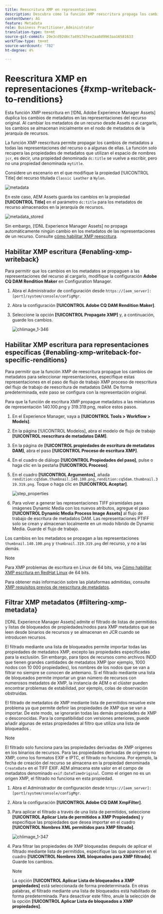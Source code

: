 ```yaml
---
title: Reescritura XMP en representaciones
description: Descubra cómo la función XMP reescritura propaga los cambios de metadatos de un recurso a todas las representaciones del recurso o a algunas de ellas.
contentOwner: AG
feature: Metadata
role: Business Practitioner,Administrator
translation-type: tm+mt
source-git-commit: 29e3cd92d6c7a4917d7ee2aa8d9963aa16581633
workflow-type: tm+mt
source-wordcount: '782'
ht-degree: 4%

---
```



# Reescritura XMP en representaciones {#xmp-writeback-to-renditions}

Esta función XMP reescritura en [!DNL Adobe Experience Manager Assets] duplica los cambios de metadatos en las representaciones del recurso original. Al cambiar los metadatos de un recurso desde Assets o al cargarlo, los cambios se almacenan inicialmente en el nodo de metadatos de la jerarquía de recursos.

La función XMP reescritura permite propagar los cambios de metadatos a todas las representaciones del recurso o a algunas de ellas. La función solo recupera las propiedades de metadatos que utilizan el espacio de nombres `jcr`, es decir, una propiedad denominada `dc:title` se vuelve a escribir, pero no una propiedad denominada `mytitle`.

Considere un escenario en el que modifique la propiedad [!UICONTROL Title] del recurso titulada `Classic Leather` a `Nylon`.

![metadata](assets/metadata.png)

En este caso, AEM Assets guarda los cambios en la propiedad **[!UICONTROL Title]** en el parámetro `dc:title` para los metadatos de recurso almacenados en la jerarquía de recursos.

![metadata_stored](assets/metadata_stored.png)

Sin embargo, [!DNL Experience Manager Assets] no propaga automáticamente ningún cambio en los metadatos de las representaciones de un recurso. Consulte [cómo habilitar XMP reescritura](#enabling-xmp-writeback).

## Habilitar XMP escritura {#enabling-xmp-writeback}

Para permitir que los cambios en los metadatos se propaguen a las representaciones del recurso al cargarlo, modifique la configuración **Adobe CQ DAM Rendition Maker** en Configuration Manager.

1. Abra el Administrador de configuración desde `https://[aem_server]:[port]/system/console/configMgr`.
1. Abra la configuración **[!UICONTROL Adobe CQ DAM Rendition Maker]**.
1. Seleccione la opción **[!UICONTROL Propagate XMP]** y, a continuación, guarde los cambios.

   ![chlimage_1-346](assets/chlimage_1-346.png)

## Habilitar XMP escritura para representaciones específicas {#enabling-xmp-writeback-for-specific-renditions}

Para permitir que la función XMP de reescritura propague los cambios de metadatos para seleccionar representaciones, especifique estas representaciones en el paso de flujo de trabajo XMP proceso de reescritura del flujo de trabajo de reescritura de metadatos DAM. De forma predeterminada, este paso se configura con la representación original.

Para que la función de escritura XMP propague metadatos a las miniaturas de representación 140.100.png y 319.319.png, realice estos pasos.

1. En el Experience Manager, vaya a **[!UICONTROL Tools > Workflow > Models]**.
1. En la página [!UICONTROL Modelos], abra el modelo de flujo de trabajo **[!UICONTROL reescritura de metadatos DAM]**.
1. En la página de **[!UICONTROL propiedades de escritura de metadatos DAM]**, abra el paso **[!UICONTROL Proceso de escritura XMP]**.
1. En el cuadro de diálogo **[!UICONTROL Propiedades del paso]**, pulse o haga clic en la pestaña **[!UICONTROL Proceso]**.
1. En el cuadro **[!UICONTROL Argumentos]**, añada `rendition:cq5dam.thumbnail.140.100.png,rendition:cq5dam.thumbnail.319.319.png`. Toque o haga clic en **[!UICONTROL Aceptar]**.

   ![step_properties](assets/step_properties.png)

1. Para volver a generar las representaciones TIFF piramidales para imágenes Dynamic Media con los nuevos atributos, agregue el paso **[!UICONTROL Dynamic Media Process Image Assets]** al flujo de trabajo de escritura de metadatos DAM.
Las representaciones PTIFF solo se crean y almacenan localmente en un modo híbrido de Dynamic Media. Guarde el flujo de trabajo.

Los cambios en los metadatos se propagan a las representaciones `thumbnail.140.100.png` y `thumbnail.319.319.png` del recurso, y no a las demás.

>[!NOTE]
>
>Para XMP problemas de escritura en Linux de 64 bits, vea [Cómo habilitar XMP escritura en RedHat Linux](https://helpx.adobe.com/experience-manager/kb/enable-xmp-write-back-64-bit-redhat.html) de 64 bits.
>
>Para obtener más información sobre las plataformas admitidas, consulte [XMP requisitos previos de reescritura de metadatos](/help/sites-deploying/technical-requirements.md#requirements-for-aem-assets-xmp-metadata-write-back).

## Filtrar XMP metadatos {#filtering-xmp-metadata}

[!DNL Experience Manager Assets] admite el filtrado de listas de permitidos y listas de bloqueados de propiedades/nodos para XMP metadatos que se leen desde binarios de recursos y se almacenan en JCR cuando se introducen recursos.

El filtrado mediante una lista de bloqueados permite importar todas las propiedades de metadatos XMP, excepto las propiedades especificadas para la exclusión. Sin embargo, para tipos de recursos como archivos INDD que tienen grandes cantidades de metadatos XMP (por ejemplo, 1000 nodos con 10 000 propiedades), los nombres de los nodos que se van a filtrar no siempre se conocen de antemano. Si el filtrado mediante una lista de bloqueados permite importar un gran número de recursos con numerosos metadatos de XMP, la instancia de AEM o el clúster pueden encontrar problemas de estabilidad, por ejemplo, colas de observación obstruidas.

El filtrado de metadatos de XMP mediante lista de permitidos resuelve este problema ya que permite definir las propiedades de XMP que se van a importar. De este modo, se ignorarán todas las demás propiedades de XMP o desconocidas. Para la compatibilidad con versiones anteriores, puede añadir algunas de estas propiedades al filtro que utiliza una lista de bloqueados .

>[!NOTE]
>
>El filtrado solo funciona para las propiedades derivadas de XMP orígenes en los binarios de recursos. Para las propiedades derivadas de orígenes no XMP, como los formatos EXIF e IPTC, el filtrado no funciona. Por ejemplo, la fecha de creación del recurso se almacena en la propiedad denominada `CreateDate` en el TIFF EXIF. AEM almacena este valor en el campo de metadatos denominado `exif:DateTimeOriginal`. Como el origen no es un origen XMP, el filtrado no funciona en esta propiedad.

1. Abra el Administrador de configuración desde `https://[aem_server]:[port]/system/console/configMgr`.
1. Abra la configuración **[!UICONTROL Adobe CQ DAM XmpFilter]**.
1. Para aplicar el filtrado a través de una lista de permitidos, seleccione **[!UICONTROL Aplicar Lista de permitidos a XMP Propiedades]** y especifique las propiedades que desea importar en el cuadro **[!UICONTROL Nombres XML permitidos para XMP filtrado]**.

   ![chlimage_1-347](assets/chlimage_1-347.png)

1. Para filtrar las propiedades de XMP bloqueadas después de aplicar el filtrado mediante lista de permitidos, especifique las que aparecen en el cuadro **[!UICONTROL Nombres XML bloqueados para XMP filtrado]**. Guarde los cambios.

   >[!NOTE]
   >
   >La opción **[!UICONTROL Aplicar Lista de bloqueados a XMP propiedades]** está seleccionada de forma predeterminada. En otras palabras, el filtrado mediante una lista de bloqueados está habilitado de forma predeterminada. Para desactivar este filtro, anule la selección de la opción **[!UICONTROL Aplicar Lista de bloqueados a XMP propiedades]**.

